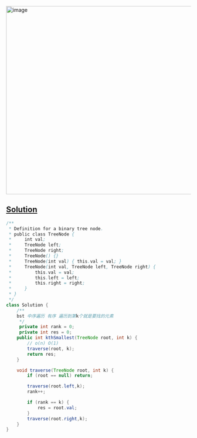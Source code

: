 <img width="513" alt="image" src="https://github.com/kkkkevx/DSA2/assets/108632304/e3d43ee4-6818-495e-812d-fa4ab0e570b1">

## [Solution](https://leetcode.cn/problems/kth-smallest-element-in-a-bst/description/)

```java
/**
 * Definition for a binary tree node.
 * public class TreeNode {
 *     int val;
 *     TreeNode left;
 *     TreeNode right;
 *     TreeNode() {}
 *     TreeNode(int val) { this.val = val; }
 *     TreeNode(int val, TreeNode left, TreeNode right) {
 *         this.val = val;
 *         this.left = left;
 *         this.right = right;
 *     }
 * }
 */
class Solution {
    /**
    bst 中序遍历 有序 遍历到第k个就是要找的元素
     */
     private int rank = 0;
     private int res = 0;
    public int kthSmallest(TreeNode root, int k) {
        // o(n) O(1)
        traverse(root, k);
        return res;
    }

    void traverse(TreeNode root, int k) {
        if (root == null) return;

        traverse(root.left,k);
        rank++;

        if (rank == k) {
            res = root.val;
        }
        traverse(root.right,k);
    }
}
```
